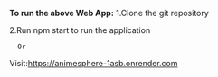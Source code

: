 **To run the above Web App:**
1.Clone the git repository


2.Run npm start to run the application



      Or

      
Visit:https://animesphere-1asb.onrender.com
